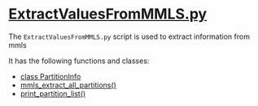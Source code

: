 # [ExtractValuesFromMMLS.py](https://faui1-gitlab.cs.fau.de/lena.voigt/diskforge/-/blob/main/DiskForge/Utility/SleuthKit/ExtractValuesFromMMLS.py?ref_type=heads)
The `ExtractValuesFromMMLS.py` script is used to extract information from mmls

It has the following functions and classes:
- [class PartitionInfo](./PartitionInfo.md)
- [mmls_extract_all_partitions()](./mmls_extract_all_partitions.md)
- [print_partition_list()](./print_partition_list.md)
